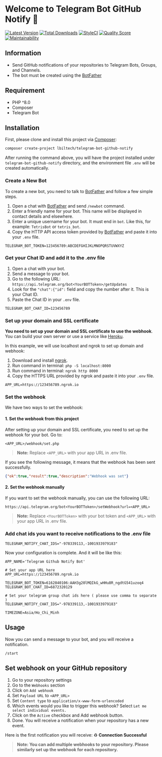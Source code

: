 # Welcome to Telegram Bot GitHub Notify 👋

[![Latest Version](https://img.shields.io/github/release/lbiltech/telegram-bot-github-notify.svg?style=flat-square)](https://github.com/lbiltech/telegram-bot-github-notify/releases)
[![Total Downloads](https://img.shields.io/packagist/dt/lbiltech/telegram-bot-github-notify.svg?style=flat-square)](https://packagist.org/packages/lbiltech/telegram-bot-github-notify)
[![StyleCI](https://styleci.io/repos/656960426/shield)](https://styleci.io/repos/656960426)
[![Quality Score](https://img.shields.io/scrutinizer/g/lbiltech/telegram-bot-github-notify.svg?style=flat-square)](https://scrutinizer-ci.com/g/lbiltech/telegram-bot-github-notify)
[![Maintainability](https://api.codeclimate.com/v1/badges/460e2b6fba334a156b2e/maintainability)](https://codeclimate.com/github/lbiltech/telegram-bot-github-notify/maintainability)

## Information

- Send GitHub notifications of your repositories to Telegram Bots, Groups, and Channels.
- The bot must be created using the [BotFather](https://core.telegram.org/bots#6-botfather)

## Requirement

- PHP ^8.0
- Composer
- Telegram Bot

## Installation

First, please clone and install this project via [Composer](https://getcomposer.org/):

```bash
composer create-project lbiltech/telegram-bot-github-notify
```

After running the command above, you will have the project installed under `telegram-bot-github-notify` directory,
and the environment file `.env` will be created automatically.

### Create a New Bot

To create a new bot, you need to talk to [BotFather](https://core.telegram.org/bots#6-botfather) and follow a few simple steps.

1. Open a chat with [BotFather](https://telegram.me/botfather) and send `/newbot` command.
2. Enter a friendly name for your bot. This name will be displayed in contact details and elsewhere.
3. Enter a unique username for your bot. It must end in `bot`. Like this, for example: `TetrisBot` or `tetris_bot`.
4. Copy the HTTP API access token provided by [BotFather](https://telegram.me/botfather) and paste it into your `.env` file.

```shell
TELEGRAM_BOT_TOKEN=123456789:ABCDEFGHIJKLMNOPQRSTUVWXYZ
```

### Get your Chat ID and add it to the .env file

1. Open a chat with your bot.
2. Send a message to your bot.
3. Go to the following URL: `https://api.telegram.org/bot<YourBOTToken>/getUpdates`
4. Look for the `"chat":{"id":` field and copy the number after it. This is your Chat ID.
5. Paste the Chat ID in your `.env` file.

```shell
TELEGRAM_BOT_CHAT_ID=123456789
```

### Set up your domain and SSL certificate

**You need to set up your domain and SSL certificate to use the webhook**. You can build your own server or use a service like [Heroku](https://www.heroku.com/).

In this example, we will use localhost and ngrok to set up domain and webhook:
1. Download and install [ngrok](https://ngrok.com/download).
2. Run command in terminal: `php -S localhost:8000`
3. Run command in terminal: `ngrok http 8000`
4. Copy the HTTPS URL provided by ngrok and paste it into your `.env` file.

```shell
APP_URL=https://123456789.ngrok.io
```

### Set the webhook

We have two ways to set the webhook:

#### 1. Set the webhook from this project

After setting up your domain and SSL certificate, you need to set up the webhook for your bot. Go to:

```text
<APP_URL>/webhook/set.php
```

> **Note:** Replace `<APP_URL>` with your app URL in .env file.

If you see the following message, it means that the webhook has been sent successfully.

```json
{"ok":true,"result":true,"description":"Webhook was set"}
```

#### 2. Set the webhook manually

If you want to set the webhook manually, you can use the following URL:

```text
https://api.telegram.org/bot<YourBOTToken>/setWebhook?url=<APP_URL>
```

> **Note:** Replace `<YourBOTToken>` with your bot token and `<APP_URL>` with your app URL in .env file.

### Add chat ids you want to receive notifications to the .env file

```shell
TELEGRAM_NOTIFY_CHAT_IDS="-978339113,-1001933979183"
```

Now your configuration is complete. And it will be like this:

```shell
APP_NAME='Telegram Github Notify Bot'

# Set your app URL here
APP_URL=https://123456789.ngrok.io

TELEGRAM_BOT_TOKEN=6162840106:AAH3g20lMQIkG_wHHu8R_ngdtG541uzoq4
TELEGRAM_BOT_CHAT_ID=6872320129

# Set your telegram group chat ids here ( please use comma to separate )
TELEGRAM_NOTIFY_CHAT_IDS="-978339113,-1001933979183"

TIMEZONE=Asia/Ho_Chi_Minh
```

## Usage

Now you can send a message to your bot, and you will receive a notification.

```text
/start
```

## Set webhook on your GitHub repository

1. Go to your repository settings
2. Go to the `Webhooks` section
3. Click on `Add webhook`
4. Set `Payload URL` to `<APP_URL>`
5. Set `Content type` to `application/x-www-form-urlencoded`
6. Which events would you like to trigger this webhook? Select `Let me select individual events.`
7. Click on the `Active` checkbox and Add webhook button.
8. Done. You will receive a notification when your repository has a new event.

Here is the first notification you will receive: ♻️ **Connection Successful**

> **Note: You can add multiple webhooks to your repository. Please similarly set up the webhook for each repository.**
